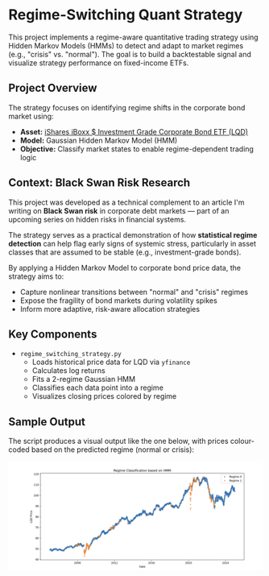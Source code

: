 # Regime-Switching Quant Strategy

This project implements a regime-aware quantitative trading strategy using Hidden Markov Models (HMMs) to detect and adapt to market regimes (e.g., "crisis" vs. "normal"). The goal is to build a backtestable signal and visualize strategy performance on fixed-income ETFs.

## Project Overview

The strategy focuses on identifying regime shifts in the corporate bond market using:

- **Asset:** [iShares iBoxx $ Investment Grade Corporate Bond ETF (LQD)](https://www.ishares.com/us/products/239566/ishares-iboxx-investment-grade-corporate-bond-etf)
- **Model:** Gaussian Hidden Markov Model (HMM)
- **Objective:** Classify market states to enable regime-dependent trading logic

## Context: Black Swan Risk Research

This project was developed as a technical complement to an article I'm writing on **Black Swan risk** in corporate debt markets — part of an upcoming series on hidden risks in financial systems.

The strategy serves as a practical demonstration of how **statistical regime detection** can help flag early signs of systemic stress, particularly in asset classes that are assumed to be stable (e.g., investment-grade bonds).

By applying a Hidden Markov Model to corporate bond price data, the strategy aims to:

- Capture nonlinear transitions between "normal" and "crisis" regimes
- Expose the fragility of bond markets during volatility spikes
- Inform more adaptive, risk-aware allocation strategies

## Key Components

- `regime_switching_strategy.py`  
  - Loads historical price data for LQD via `yfinance`
  - Calculates log returns
  - Fits a 2-regime Gaussian HMM
  - Classifies each data point into a regime
  - Visualizes closing prices colored by regime

## Sample Output

The script produces a visual output like the one below, with prices colour-coded based on the predicted regime (normal or crisis):

![Regime Classification Output](regime.png)
